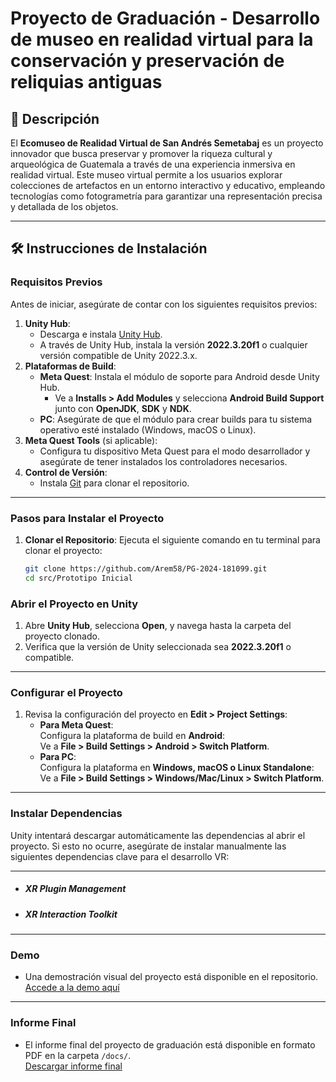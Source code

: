 # Proyecto de Graduación - Desarrollo de museo en realidad virtual para la conservación y preservación de reliquias antiguas

## 📝 Descripción
El **Ecomuseo de Realidad Virtual de San Andrés Semetabaj** es un proyecto innovador que busca preservar y promover la riqueza cultural y arqueológica de Guatemala a través de una experiencia inmersiva en realidad virtual. Este museo virtual permite a los usuarios explorar colecciones de artefactos en un entorno interactivo y educativo, empleando tecnologías como fotogrametría para garantizar una representación precisa y detallada de los objetos.

---

## 🛠️ Instrucciones de Instalación

### **Requisitos Previos**
Antes de iniciar, asegúrate de contar con los siguientes requisitos previos:

1. **Unity Hub**:
   - Descarga e instala [Unity Hub](https://unity.com/download).
   - A través de Unity Hub, instala la versión **2022.3.20f1** o cualquier versión compatible de Unity 2022.3.x.
2. **Plataformas de Build**:
   - **Meta Quest**: Instala el módulo de soporte para Android desde Unity Hub.  
     - Ve a **Installs > Add Modules** y selecciona **Android Build Support** junto con **OpenJDK**, **SDK** y **NDK**.
   - **PC**: Asegúrate de que el módulo para crear builds para tu sistema operativo esté instalado (Windows, macOS o Linux).
3. **Meta Quest Tools** (si aplicable): 
   - Configura tu dispositivo Meta Quest para el modo desarrollador y asegúrate de tener instalados los controladores necesarios.
4. **Control de Versión**:
   - Instala [Git](https://git-scm.com/) para clonar el repositorio.


---


### **Pasos para Instalar el Proyecto**

1. **Clonar el Repositorio**:
   Ejecuta el siguiente comando en tu terminal para clonar el proyecto:
   ```bash
   git clone https://github.com/Arem58/PG-2024-181099.git
   cd src/Prototipo Inicial

### **Abrir el Proyecto en Unity**

1. Abre **Unity Hub**, selecciona **Open**, y navega hasta la carpeta del proyecto clonado.
2. Verifica que la versión de Unity seleccionada sea **2022.3.20f1** o compatible.

---

### **Configurar el Proyecto**

1. Revisa la configuración del proyecto en **Edit > Project Settings**:
   - **Para Meta Quest**:  
     Configura la plataforma de build en **Android**:  
     Ve a **File > Build Settings > Android > Switch Platform**.
   - **Para PC**:  
     Configura la plataforma en **Windows, macOS o Linux Standalone**:  
     Ve a **File > Build Settings > Windows/Mac/Linux > Switch Platform**.

---

### **Instalar Dependencias**

Unity intentará descargar automáticamente las dependencias al abrir el proyecto. Si esto no ocurre, asegúrate de instalar manualmente las siguientes dependencias clave para el desarrollo VR:

---

- ##### **XR Plugin Management**

- ##### **XR Interaction Toolkit**

---

### **Demo**
- Una demostración visual del proyecto está disponible en el repositorio.  
  [Accede a la demo aquí](./demo/demo.mp4)

---

### **Informe Final**
- El informe final del proyecto de graduación está disponible en formato PDF en la carpeta `/docs/`.  
  [Descargar informe final](./docs/informe.pdf)
